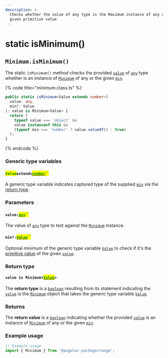 ```yaml
---
description: >-
  Checks whether the value of any type is the Maximum instance of any or the
  given primitive value
---
```


# static isMinimum()

## `Minimum.isMinimum()`

The static `isMinimum()` method checks the provided [`value`](static-isminimum.md#value-any) of [`any`](https://www.typescriptlang.org/docs/handbook/basic-types.html#any) type whether is an instance of [`Minimum`](broken-reference) of any or the given [`min`](static-isminimum.md#min-value).

{% code title="minimum.class.ts" %}
```typescript
public static isMinimum<Value extends number>(
  value: any,
  min?: Value
): value is Minimum<Value> {
  return (
    typeof value === 'object' &&
    value instanceof this &&
    (typeof min === 'number' ? value.valueOf() : true)
  );
}
```
{% endcode %}

### Generic type variables

#### <mark style="color:green;">`Value`</mark>`extends`[<mark style="color:green;">`number`</mark>](https://www.typescriptlang.org/docs/handbook/basic-types.html#number)<mark style="color:green;">``</mark>

A generic type variable indicates captured type of the supplied [`min`](static-isminimum.md#max-value) via the [return type](static-isminimum.md#return-type).

### Parameters

#### `value:`[<mark style="color:green;">`any`</mark>](https://www.typescriptlang.org/docs/handbook/basic-types.html#any)<mark style="color:green;">``</mark>

The value of [`any`](https://www.typescriptlang.org/docs/handbook/basic-types.html#any) type to test against the [`Minimum`](broken-reference) instance.

#### `min?:`[<mark style="color:green;">`Value`</mark>](static-isminimum.md#valueextendsnumber)<mark style="color:green;">``</mark>

Optional minimum of the generic type variable [`Value`](static-isminimum.md#valueextendsnumber) to check if it's the [primitive value](valueof.md#minimum.prototype.valueof) of the given [`value`](static-isminimum.md#value-any).

### Return type

#### `value is Minimum<`[<mark style="color:green;">`Value`</mark>](static-isminimum.md#valueextendsnumber)`>`

The **return type** is a [`boolean`](https://www.typescriptlang.org/docs/handbook/basic-types.html#boolean) resulting from its statement indicating the [`value`](static-isminimum.md#value-any) is the [`Minimum`](broken-reference) object that takes the generic type variable [`Value`](static-isminimum.md#valueextendsnumber).

### Returns

The **return value** is a [`boolean`](https://developer.mozilla.org/en-US/docs/Web/JavaScript/Reference/Global\_Objects/Boolean) indicating whether the provided [`value`](static-isminimum.md#value-any) is an instance of [`Minimum`](broken-reference) of any or the given [`min`](static-isminimum.md#min-value).

### Example usage

```typescript
// Example usage.
import { Minimum } from '@angular-package/range';


```
